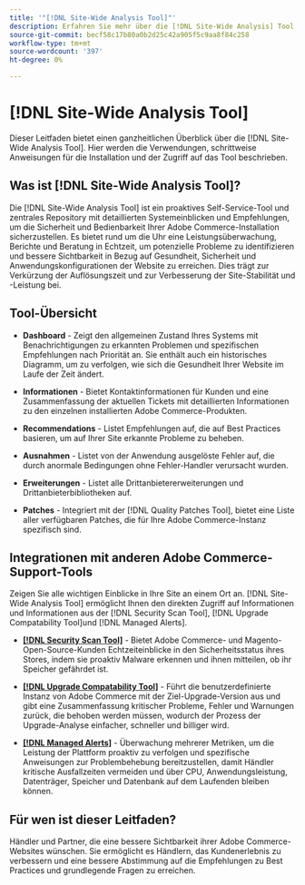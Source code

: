 ```yaml
---
title: '"[!DNL Site-Wide Analysis Tool]"'
description: Erfahren Sie mehr über die [!DNL Site-Wide Analysis] Tool, seine Verwendung, der Installationsprozess und wie der Zugriff abgerufen werden kann
source-git-commit: becf58c17b80a0b2d25c42a905f5c9aa8f84c258
workflow-type: tm+mt
source-wordcount: '397'
ht-degree: 0%

---
```


# [!DNL Site-Wide Analysis Tool]

Dieser Leitfaden bietet einen ganzheitlichen Überblick über die [!DNL Site-Wide Analysis Tool]. Hier werden die Verwendungen, schrittweise Anweisungen für die Installation und der Zugriff auf das Tool beschrieben.

## Was ist [!DNL Site-Wide Analysis Tool]?

Die [!DNL Site-Wide Analysis Tool] ist ein proaktives Self-Service-Tool und zentrales Repository mit detaillierten Systemeinblicken und Empfehlungen, um die Sicherheit und Bedienbarkeit Ihrer Adobe Commerce-Installation sicherzustellen. Es bietet rund um die Uhr eine Leistungsüberwachung, Berichte und Beratung in Echtzeit, um potenzielle Probleme zu identifizieren und bessere Sichtbarkeit in Bezug auf Gesundheit, Sicherheit und Anwendungskonfigurationen der Website zu erreichen. Dies trägt zur Verkürzung der Auflösungszeit und zur Verbesserung der Site-Stabilität und -Leistung bei.

## Tool-Übersicht

- **Dashboard** - Zeigt den allgemeinen Zustand Ihres Systems mit Benachrichtigungen zu erkannten Problemen und spezifischen Empfehlungen nach Priorität an. Sie enthält auch ein historisches Diagramm, um zu verfolgen, wie sich die Gesundheit Ihrer Website im Laufe der Zeit ändert.

- **Informationen** - Bietet Kontaktinformationen für Kunden und eine Zusammenfassung der aktuellen Tickets mit detaillierten Informationen zu den einzelnen installierten Adobe Commerce-Produkten.

- **Recommendations** - Listet Empfehlungen auf, die auf Best Practices basieren, um auf Ihrer Site erkannte Probleme zu beheben.

- **Ausnahmen** - Listet von der Anwendung ausgelöste Fehler auf, die durch anormale Bedingungen ohne Fehler-Handler verursacht wurden.

- **Erweiterungen** - Listet alle Drittanbietererweiterungen und Drittanbieterbibliotheken auf.

- **Patches** - Integriert mit der [!DNL Quality Patches Tool], bietet eine Liste aller verfügbaren Patches, die für Ihre Adobe Commerce-Instanz spezifisch sind.

## Integrationen mit anderen Adobe Commerce-Support-Tools

Zeigen Sie alle wichtigen Einblicke in Ihre Site an einem Ort an. [!DNL Site-Wide Analysis Tool] ermöglicht Ihnen den direkten Zugriff auf Informationen und Informationen aus der [!DNL Security Scan Tool], [!DNL Upgrade Compatability Tool]und [!DNL Managed Alerts].

- [**[!DNL Security Scan Tool]**](https://docs.magento.com/user-guide/magento/security-scan.html) - Bietet Adobe Commerce- und Magento-Open-Source-Kunden Echtzeiteinblicke in den Sicherheitsstatus ihres Stores, indem sie proaktiv Malware erkennen und ihnen mitteilen, ob ihr Speicher gefährdet ist.

- [**[!DNL Upgrade Compatability Tool]**](https://experienceleague.adobe.com/docs/commerce-operations/upgrade-guide/upgrade-compatibility-tool/overview.html?lang=en) - Führt die benutzerdefinierte Instanz von Adobe Commerce mit der Ziel-Upgrade-Version aus und gibt eine Zusammenfassung kritischer Probleme, Fehler und Warnungen zurück, die behoben werden müssen, wodurch der Prozess der Upgrade-Analyse einfacher, schneller und billiger wird.

- [**[!DNL Managed Alerts]**](https://support.magento.com/hc/en-us/sections/360010758472-Managed-alerts-for-Adobe-Commerce) - Überwachung mehrerer Metriken, um die Leistung der Plattform proaktiv zu verfolgen und spezifische Anweisungen zur Problembehebung bereitzustellen, damit Händler kritische Ausfallzeiten vermeiden und über CPU, Anwendungsleistung, Datenträger, Speicher und Datenbank auf dem Laufenden bleiben können.

## Für wen ist dieser Leitfaden?

Händler und Partner, die eine bessere Sichtbarkeit ihrer Adobe Commerce-Websites wünschen. Sie ermöglicht es Händlern, das Kundenerlebnis zu verbessern und eine bessere Abstimmung auf die Empfehlungen zu Best Practices und grundlegende Fragen zu erreichen.
